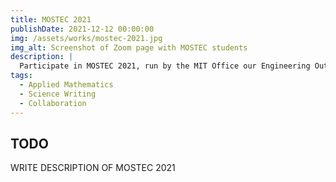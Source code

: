 ```yaml
---
title: MOSTEC 2021
publishDate: 2021-12-12 00:00:00
img: /assets/works/mostec-2021.jpg
img_alt: Screenshot of Zoom page with MOSTEC students
description: |
  Participate in MOSTEC 2021, run by the MIT Office our Engineering Outreach Programs (now MITES), through collaborative classes, projects, and events.
tags:
  - Applied Mathematics
  - Science Writing
  - Collaboration
---
```


## TODO
WRITE DESCRIPTION OF MOSTEC 2021
